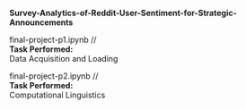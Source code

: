 **Survey-Analytics-of-Reddit-User-Sentiment-for-Strategic-Announcements** <br>

final-project-p1.ipynb // <br>
**Task Performed:** <br>
Data Acquisition and Loading <br>

final-project-p2.ipynb // <br>
**Task Performed:** <br>
Computational Linguistics <br>
